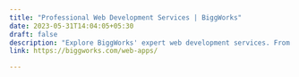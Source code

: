 ```yaml
---
title: "Professional Web Development Services | BiggWorks"
date: 2023-05-31T14:04:05+05:30
draft: false
description: "Explore BiggWorks' expert web development services. From responsive designs to scalable robust web applications, we craft tailored solutions for your digital ideas."
link: https://biggworks.com/web-apps/

---
```


